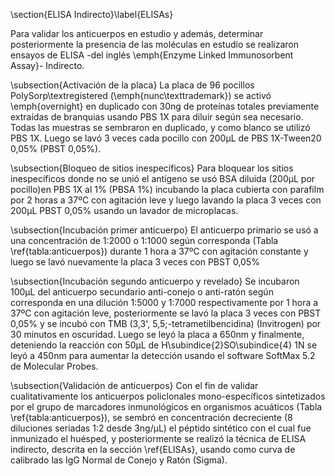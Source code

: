 \section{ELISA Indirecto}\label{ELISAs}

Para validar los anticuerpos en estudio y además, determinar posteriormente la presencia de las moléculas en estudio se realizaron ensayos de ELISA -del inglés \emph{Enzyme Linked Immunosorbent Assay}- Indirecto.

\subsection{Activación de la placa}
La placa de 96 pocillos PolySorp\textregistered (\emph{nunc\texttrademark}) se activó \emph{overnight} en duplicado con 30ng de proteínas totales previamente extraídas de branquias usando PBS 1X para diluir según sea necesario. Todas las muestras se sembraron en duplicado, y como blanco se utilizó PBS 1X. Luego se lavó 3 veces cada pocillo con 200µL de PBS 1X-Tween20 0,05\% (PBST 0,05\%). 

\subsection{Bloqueo de sitios inespecíficos}
Para bloquear los sitios inespecíficos donde no se unió el antígeno se usó BSA diluida (200µL por pocillo)en PBS 1X al 1\% (PBSA 1\%) incubando la placa cubierta con parafilm por 2 horas a 37ºC con agitación leve y luego lavando la placa 3 veces con 200µL PBST 0,05\% usando un lavador de microplacas. 

\subsection{Incubación primer anticuerpo}
El anticuerpo primario se usó a una concentración de 1:2000 o 1:1000 según corresponda (Tabla \ref{tabla:anticuerpos}) durante 1 hora a 37ºC con agitación constante y luego se lavó nuevamente la placa 3 veces con PBST 0,05\%

\subsection{Incubación segundo anticuerpo y revelado}
Se incubaron 100µL del anticuerpo secundario anti-conejo o anti-ratón según corresponda en una dilución 1:5000 y 1:7000 respectivamente por 1 hora a 37ºC con agitación leve, posteriormente se lavó la placa 3 veces con PBST 0,05\% y se incubó con TMB (3,3', 5,5;-tetrametilbencidina) (Invitrogen) por 30 minutos en oscuridad. Luego se leyó la placa a 650nm y finalmente, deteniendo la reacción con 50µL de H\subindice{2}SO\subindice{4} 1N se leyó a 450nm para aumentar la detección usando el software SoftMax 5.2 de Molecular Probes.

\subsection{Validación de anticuerpos}
Con el fin de validar cualitativamente los anticuerpos policlonales mono-específicos sintetizados por el grupo de marcadores inmunológicos en organismos acuáticos (Tabla \ref{tabla:anticuerpos}), se sembró en concentración decreciente (8 diluciones seriadas 1:2 desde  3ng/µL) el péptido sintético con el cual fue inmunizado el huésped, y posteriormente se realizó la técnica de ELISA indirecto, descrita en la sección \ref{ELISAs}, usando como curva de calibrado las IgG Normal de Conejo y Ratón (Sigma).




